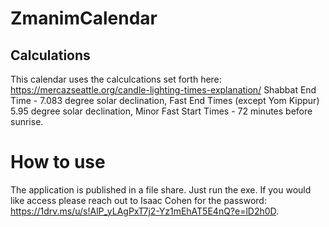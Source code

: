 # ZmanimCalendar

## Calculations
This calendar uses the calculcations set forth here: https://mercazseattle.org/candle-lighting-times-explanation/
Shabbat End Time - 7.083 degree solar declination, Fast End Times (except Yom Kippur) 5.95 degree solar declination, Minor Fast Start Times - 72 minutes before sunrise.

# How to use
The application is published in a file share. Just run the exe. If you would like access please reach out to Isaac Cohen for the password: https://1drv.ms/u/s!AlP_yLAgPxT7j2-Yz1mEhAT5E4nQ?e=lD2h0D.
